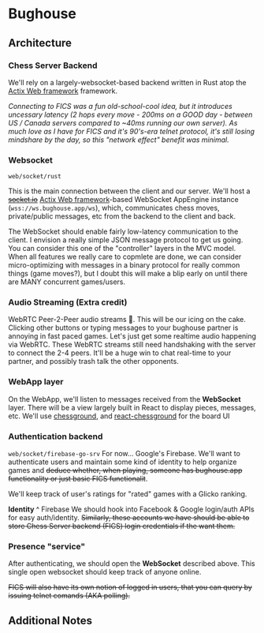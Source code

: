 # Bughouse

## Architecture

### Chess Server Backend
We'll rely on a largely-websocket-based backend written in Rust atop the [Actix Web framework](https://actix.rs/docs/websockets/) framework.

*Connecting to FICS was a fun old-school-cool idea, but it introduces uncessary latency (2 hops every move - 200ms on a GOOD day - between US / Canada servers compared to ~40ms running our own server).  As much love as I have for FICS and it's 90's-era telnet protocol, it's still losing mindshare by the day, so this "network effect" benefit was minimal.*

### Websocket
`web/socket/rust`

This is the main connection between the client and our server.  We'll host a ~~[socket.io](https://socket.io/)~~ [Actix Web framework](https://actix.rs/docs/websockets/)-based WebSocket AppEngine instance  (`wss://ws.bughouse.app/ws`), which, communicates chess moves, private/public messages, etc from the backend to the client and back.

The WebSocket should enable fairly low-latency communication to the client.  I envision a really simple JSON message protocol to get us going. You can consider this one of the "controller" layers in the MVC model.  When all features we really care to copmlete are done, we can consider micro-optimizing with messages in a binary protocol for really common things (game moves?), but I doubt this will make a blip early on until there are MANY concurrent games/users.

### Audio Streaming (Extra credit)
WebRTC Peer-2-Peer audio streams 🤯.  This will be our icing on the cake. Clicking other buttons or typing messages to your bughouse partner is annoying in fast paced games.  Let's just get some realtime audio happening via WebRTC.  These WebRTC streams still need handshaking with the server to connect the 2-4 peers.  It'll be a huge win to chat real-time to your partner, and possibly trash talk the other opponents.

### WebApp layer
On the WebApp, we'll listen to messages received from the **WebSocket** layer.  There will be a view largely built in React to display pieces, messages, etc.
We'll use [chessground](https://github.com/ornicar/chessground), and [react-chessground](https://github.com/ruilisi/react-chessground) for the board UI

### Authentication backend
`web/socket/firebase-go-srv`
For now... Google's Firebase.
We'll want to authenticate users and maintain some kind of identity to help organize games and ~~deduce whether, when playing, someone has bughouse.app functionality or just basic FICS functionalit~~. 

 We'll keep track of user's ratings for "rated" games with a Glicko ranking.

**Identity**
^ Firebase
We should hook into Facebook & Google login/auth APIs for easy auth/identity.
~~Similarly, these accounts we have should be able to store Chess Server backend (FICS) login credentials if the want them.~~

### Presence "service"
After authenticating, we should open the **WebSocket** described above.  This single open websocket should keep track of anyone online.

~~FICS will also have its own notion of logged in users, that you can query by issuing telnet comands (AKA polling).~~

## Additional Notes


